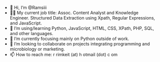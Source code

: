 - 👋 Hi, I’m @Ramsiii
- 👨‍💻 My current job title: Assoc. Content Analyst and Knowledge Engineer. Structured Data Extraction using Xpath, Regular Expressions, and JavaScript.
- 👀 I’m using/learning Python, JavaScript, HTML, CSS, XPath, PHP, SQL, and other languages.
- 🌱 I’m currently focusing mainly on Python outside of work.
- 💞️ I’m looking to collaborate on projects integrating programming and microbiology or marketing.
- 📫 How to reach me: r rimkeit (at) h otmail (dot) c om

